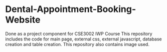 # Dental-Appointment-Booking-Website
Done as a project component for CSE3002 IWP Course
This repository includes the code for main page, external css, external javascript, database creation and table creation.
This repository also contains image used.

